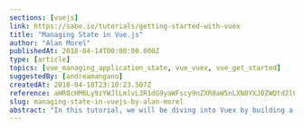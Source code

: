```yaml
---
sections: [vuejs]
link: https://sabe.io/tutorials/getting-started-with-vuex
title: "Managing State in Vue.js"
author: "Alan Morel"
publishedAt: 2018-04-14T00:00:00.000Z
type: [article]
topics: [vue_managing_application_state, vue_vuex, vue_get_started]
suggestedBy: [andreamangano]
createdAt: 2018-04-18T23:10:23.507Z
reference: aHR0cHM6Ly9zYWJlLmlvL3R1dG9yaWFscy9nZXR0aW5nLXN0YXJ0ZWQtd2l0aC12dWV4
slug: managing-state-in-vuejs-by-alan-morel
abstract: "In this tutorial, we will be diving into Vuex by building a nice todo app. Make sure that you are comfortable with both JavaScript and Vue before continuing with this tutorial."
---
```

